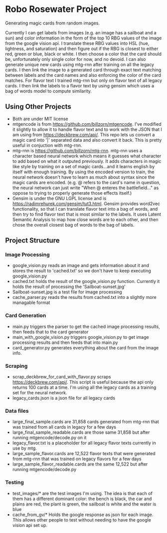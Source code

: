 # Robo Rosewater Project
Generating magic cards from random images.

Currently I can get labels from images (e.g. an image has a sailboat and a sun) and color information in the form of the top 10 RBG values of the image from the google vision api. I translate these RBG values into HSL (hue, lightness, and saturation) and then figure out if the RBG is closest to either red, green or blue, black or white. I then choose a color that the card should be, unfortunately only single color for now, and no devoid. I can also generate unique new cards using mtg-rnn after training on all the legacy cards. I then link the image to a generated card through exact text matching between labels and the card names and also enforcing the color of the card matches. For flavor text I trained mtg-rnn but only on flavor text of all legacy cards. I then link the labels to a flavor text by using gensim which uses a bag of words model to compute similarity.

## Using Other Projects
- Both are under MIT license
- mtgencode is from https://github.com/billzorn/mtgencode. I've modified it slightly to allow it to handle flavor text and to work with the JSON that I am using from https://deckbrew.com/api/. This repo lets us convert a magic card into '|' separated data and also convert it back. This is pretty useful in conjuction with mtg-rnn.
- mtg-rnn is https://github.com/billzorn/mtg-rnn. mtg-rnn uses a character based neural network which means it guesses what character to add based on what it outputed previously. It adds characters in magic like style by training on a set of magic cards...and it learns english by itself with enough training. By using the encoded version to train, the neural network doesn't have to learn as much about syntax since the magic cards are encoded. (e.g. @ refers to the card's name in question, the neural network can just write "When @ enteres the battlefield..." as oppose to trying to properly generate those effects itself.)
- Gensim is under the GNU LGPL license and is https://radimrehurek.com/gensim/tut3.html. Gensim provides word2vec functionality, so that I can translate flavor text into a bag of words, and then try to find flavor text that is most similar to the labels. It uses Latent Semantic Analysis to map how close words are to each other, and then chose the overall closest bag of words to the bag of labels.

## Project Structure
### Image Processing
- google_vision.py reads an image and gets information about it and stores the result to 'cached.txt' so we don't have to keep executing google_vision.py
- cached.txt holds the result of the google_vision.py function. Currently it holds the result of processing the 'Sailboat-sunset.jpg'
- Sailboat-sunset.jpg is a test file for image processing
- cache_parser.py reads the results from cached.txt into a slightly more managable format

### Card Generation
- main.py triggers the parser to get the cached image processing results, then feeds that to the card generator
- main_with_google_vision.py triggers google_vision.py to get image processing results and then feeds that into main.py
- card_generator.py generates everything about the card from the image info.

### Scraping
- scrap_deckbrew_for_card_with_flavor.py scraps https://deckbrew.com/api/. This script is useful because the api only returns 100 cards at a time. I'm using all the legacy cards as a training set for the neural network.
- legacy_cards.json is a json file for all legacy cards

### Data files
- large_final_sample.cards are 31,858 cards generated from mtg-rnn that was trained from all cards in legacy for a few days
- large_final_sample_readable.cards are those same 31,858 but after running mtgencode/decode.py on it
- legacy_flavor.txt is a placeholder for all legacy flavor texts currently in use by mtg.
- large_sample_flavor.cards are 12,522 flavor texts that were generated from mtg-rnn that was trained on legacy flavors for a few days
- large_sample_flavor_readable.cards are the same 12,522 but after running mtgencode/decode.py

### Testing
- test_images/* are the test images I'm using. The idea is that each of them has a different dominant color: the bench is black, the car and plains are red, the plant is green, the sailboat is white and the water is blue
- cache_from_gv/* Holds the google response as json for each image. This allows other people to test without needing to have the google vision api set up.
